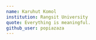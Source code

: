 ```yaml
---
name: Karuhut Komol
institution: Rangsit University
quote: Everything is meaningful.
github_user: popiazaza
---
```

